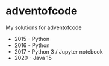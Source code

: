 # adventofcode
My solutions for adventofcode 
- 2015 - Python
- 2016 - Python
- 2017 - Python 3 / Jupyter notebook
- 2020 - Java 15